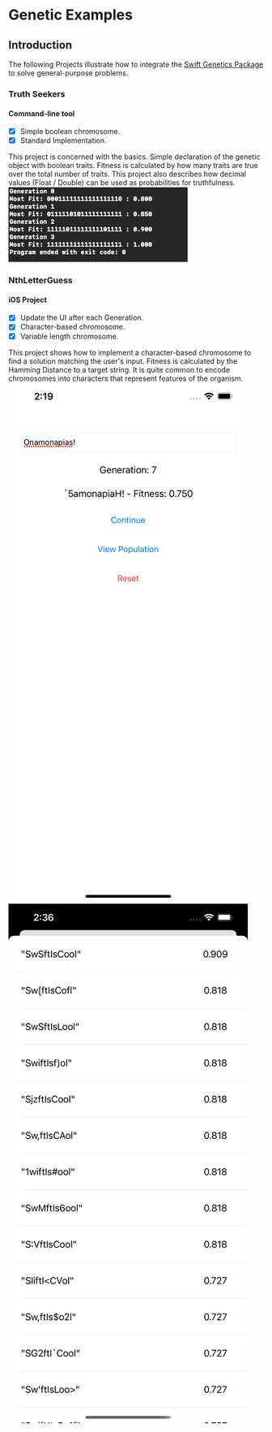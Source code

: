 #  Genetic Examples

## Introduction
The following Projects illustrate how to integrate the [Swift Genetics Package](https://github.com/rloniello/Genetics) to solve general-purpose problems. 

### Truth Seekers
#### Command-line tool
- [x] Simple boolean chromosome. 
- [x] Standard Implementation.

This project is concerned with the basics. Simple declaration of the genetic object with boolean traits.
Fitness is calculated by how many traits are true over the total number of traits.
This project also describes how decimal values (Float / Double) can be used as probabilities for truthfulness.
![Screenshot of Truth Seekers](Documentation/TruthSeekers.png)

### NthLetterGuess
#### iOS Project
- [x] Update the UI after each Generation.
- [x] Character-based chromosome.
- [x] Variable length chromosome.

This project shows how to implement a character-based chromosome to find a solution matching the user's input.
Fitness is calculated by the Hamming Distance to a target string. 
It is quite common to encode chromosomes into characters that represent features of the organism. 
![Screenshot of NthLetterGuess](Documentation/NthLetterGuess.png)
![Screenshot of Population](Documentation/SwiftIsCool.png)
